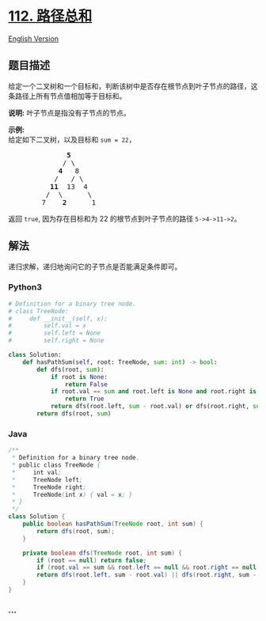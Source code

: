 # [112. 路径总和](https://leetcode-cn.com/problems/path-sum)

[English Version](/solution/0100-0199/0112.Path%20Sum/README_EN.md)

## 题目描述

<!-- 这里写题目描述 -->
<p>给定一个二叉树和一个目标和，判断该树中是否存在根节点到叶子节点的路径，这条路径上所有节点值相加等于目标和。</p>

<p><strong>说明:</strong>&nbsp;叶子节点是指没有子节点的节点。</p>

<p><strong>示例:</strong>&nbsp;<br>
给定如下二叉树，以及目标和 <code>sum = 22</code>，</p>

<pre>              <strong>5</strong>
             / \
            <strong>4 </strong>  8
           /   / \
          <strong>11 </strong> 13  4
         /  \      \
        7    <strong>2</strong>      1
</pre>

<p>返回 <code>true</code>, 因为存在目标和为 22 的根节点到叶子节点的路径 <code>5-&gt;4-&gt;11-&gt;2</code>。</p>

## 解法

<!-- 这里可写通用的实现逻辑 -->

递归求解，递归地询问它的子节点是否能满足条件即可。

<!-- tabs:start -->

### **Python3**

<!-- 这里可写当前语言的特殊实现逻辑 -->

```python
# Definition for a binary tree node.
# class TreeNode:
#     def __init__(self, x):
#         self.val = x
#         self.left = None
#         self.right = None

class Solution:
    def hasPathSum(self, root: TreeNode, sum: int) -> bool:
        def dfs(root, sum):
            if root is None:
                return False
            if root.val == sum and root.left is None and root.right is None:
                return True
            return dfs(root.left, sum - root.val) or dfs(root.right, sum - root.val)
        return dfs(root, sum)
```

### **Java**

<!-- 这里可写当前语言的特殊实现逻辑 -->

```java
/**
 * Definition for a binary tree node.
 * public class TreeNode {
 *     int val;
 *     TreeNode left;
 *     TreeNode right;
 *     TreeNode(int x) { val = x; }
 * }
 */
class Solution {
    public boolean hasPathSum(TreeNode root, int sum) {
        return dfs(root, sum);
    }

    private boolean dfs(TreeNode root, int sum) {
        if (root == null) return false;
        if (root.val == sum && root.left == null && root.right == null) return true;
        return dfs(root.left, sum - root.val) || dfs(root.right, sum - root.val);
    }
}
```

### **...**

```

```

<!-- tabs:end -->
